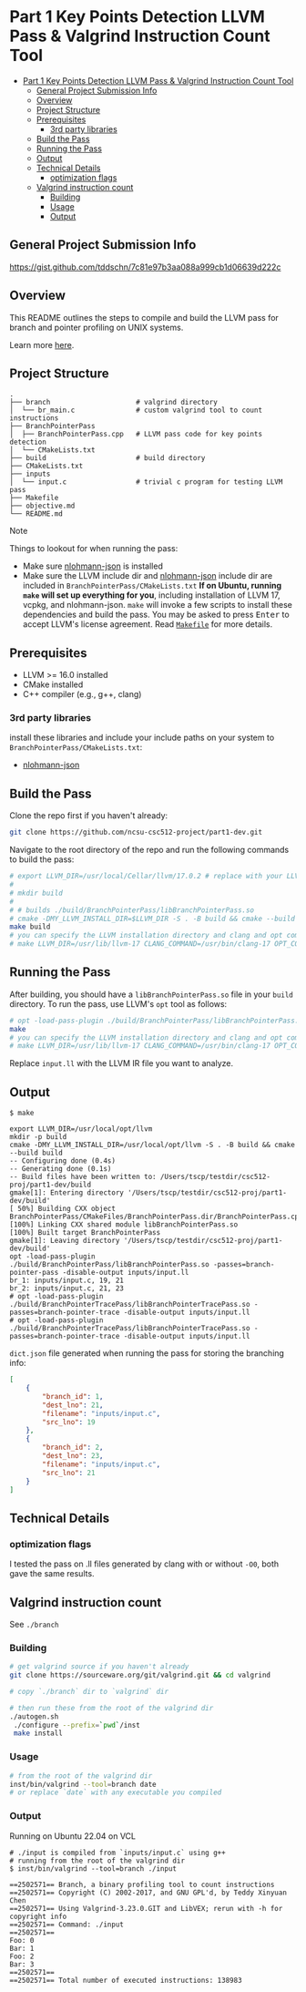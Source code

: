 # Part 1 Key Points Detection LLVM Pass & Valgrind Instruction Count Tool

- [Part 1 Key Points Detection LLVM Pass \& Valgrind Instruction Count Tool](#part-1-key-points-detection-llvm-pass--valgrind-instruction-count-tool)
  - [General Project Submission Info](#general-project-submission-info)
  - [Overview](#overview)
  - [Project Structure](#project-structure)
  - [Prerequisites](#prerequisites)
    - [3rd party libraries](#3rd-party-libraries)
  - [Build the Pass](#build-the-pass)
  - [Running the Pass](#running-the-pass)
  - [Output](#output)
  - [Technical Details](#technical-details)
    - [optimization flags](#optimization-flags)
  - [Valgrind instruction count](#valgrind-instruction-count)
    - [Building](#building)
    - [Usage](#usage)
    - [Output](#output-1)

## General Project Submission Info

https://gist.github.com/tddschn/7c81e97b3aa088a999cb1d06639d222c

## Overview
This README outlines the steps to compile and build the LLVM pass for branch and pointer profiling on UNIX systems.

Learn more [here](./objective.md).

<!-- Teddy Xinyuan Chen's dev branch: [teddy-dev](https://github.com/ncsu-csc512-project/part1-dev/tree/teddy-dev) -->

## Project Structure

```
.
├── branch                     # valgrind directory
│  └── br_main.c               # custom valgrind tool to count instructions
├── BranchPointerPass
│  ├── BranchPointerPass.cpp   # LLVM pass code for key points detection
│  └── CMakeLists.txt
├── build                      # build directory
├── CMakeLists.txt
├── inputs
│  └── input.c                 # trivial c program for testing LLVM pass
├── Makefile
├── objective.md
└── README.md
```

> [!NOTE]
> Things to lookout for when running the pass:
> - Make sure [nlohmann-json](https://github.com/nlohmann/json) is installed
> - Make sure the LLVM include dir and [nlohmann-json](https://github.com/nlohmann/json) include dir are included in `BranchPointerPass/CMakeLists.txt`
> **If on Ubuntu, running `make` will set up everything for you**, including installation of LLVM 17, vcpkg, and nlohmann-json. `make` will invoke a few scripts to install these dependencies and build the pass. You may be asked to press <kbd>Enter</kbd> to accept LLVM's license agreement. Read [`Makefile`](./Makefile) for more details.


## Prerequisites
- LLVM >= 16.0 installed
- CMake installed
- C++ compiler (e.g., g++, clang)

### 3rd party libraries

install these libraries and include your include paths on your system to `BranchPointerPass/CMakeLists.txt`:

- [nlohmann-json](https://github.com/nlohmann/json)





## Build the Pass

Clone the repo first if you haven't already:
```bash
git clone https://github.com/ncsu-csc512-project/part1-dev.git
```

Navigate to the root directory of the repo and run the following commands to build the pass:

```bash
# export LLVM_DIR=/usr/local/Cellar/llvm/17.0.2 # replace with your LLVM installation directory
# 
# mkdir build
# 
# # builds ./build/BranchPointerPass/libBranchPointerPass.so
# cmake -DMY_LLVM_INSTALL_DIR=$LLVM_DIR -S . -B build && cmake --build build
make build
# you can specify the LLVM installation directory and clang and opt commands as follows:
# make LLVM_DIR=/usr/lib/llvm-17 CLANG_COMMAND=/usr/bin/clang-17 OPT_COMMAND=/usr/bin/opt-17 build
```

## Running the Pass

After building, you should have a `libBranchPointerPass.so` file in your `build` directory. To run the pass, use LLVM's `opt` tool as follows:
```bash
# opt -load-pass-plugin ./build/BranchPointerPass/libBranchPointerPass.so -passes=branch-pointer-pass -disable-output inputs/input.ll
make
# you can specify the LLVM installation directory and clang and opt commands as follows:
# make LLVM_DIR=/usr/lib/llvm-17 CLANG_COMMAND=/usr/bin/clang-17 OPT_COMMAND=/usr/bin/opt-17
```

Replace `input.ll` with the LLVM IR file you want to analyze.

## Output


```
$ make

export LLVM_DIR=/usr/local/opt/llvm
mkdir -p build
cmake -DMY_LLVM_INSTALL_DIR=/usr/local/opt/llvm -S . -B build && cmake --build build
-- Configuring done (0.4s)
-- Generating done (0.1s)
-- Build files have been written to: /Users/tscp/testdir/csc512-proj/part1-dev/build
gmake[1]: Entering directory '/Users/tscp/testdir/csc512-proj/part1-dev/build'
[ 50%] Building CXX object BranchPointerPass/CMakeFiles/BranchPointerPass.dir/BranchPointerPass.cpp.o
[100%] Linking CXX shared module libBranchPointerPass.so
[100%] Built target BranchPointerPass
gmake[1]: Leaving directory '/Users/tscp/testdir/csc512-proj/part1-dev/build'
opt -load-pass-plugin ./build/BranchPointerPass/libBranchPointerPass.so -passes=branch-pointer-pass -disable-output inputs/input.ll
br_1: inputs/input.c, 19, 21
br_2: inputs/input.c, 21, 23
# opt -load-pass-plugin ./build/BranchPointerTracePass/libBranchPointerTracePass.so -passes=branch-pointer-trace -disable-output inputs/input.ll
# opt -load-pass-plugin ./build/BranchPointerTracePass/libBranchPointerTracePass.so -passes=branch-pointer-trace -disable-output inputs/input.ll
```

`dict.json` file generated when running the pass for storing the branching info:

```json
[
    {
        "branch_id": 1,
        "dest_lno": 21,
        "filename": "inputs/input.c",
        "src_lno": 19
    },
    {
        "branch_id": 2,
        "dest_lno": 23,
        "filename": "inputs/input.c",
        "src_lno": 21
    }
]
```

## Technical Details

### optimization flags

I tested the pass on .ll files generated by clang with or without `-O0`, both gave the same results.


## Valgrind instruction count

See `./branch`

### Building

```bash
# get valgrind source if you haven't already
git clone https://sourceware.org/git/valgrind.git && cd valgrind

# copy `./branch` dir to `valgrind` dir

# then run these from the root of the valgrind dir
./autogen.sh
 ./configure --prefix=`pwd`/inst
 make install
```

### Usage

```bash
# from the root of the valgrind dir
inst/bin/valgrind --tool=branch date
# or replace `date` with any executable you compiled
```

### Output

Running on Ubuntu 22.04 on VCL

```
# ./input is compiled from `inputs/input.c` using g++
# running from the root of the valgrind dir
$ inst/bin/valgrind --tool=branch ./input

==2502571== Branch, a binary profiling tool to count instructions
==2502571== Copyright (C) 2002-2017, and GNU GPL'd, by Teddy Xinyuan Chen
==2502571== Using Valgrind-3.23.0.GIT and LibVEX; rerun with -h for copyright info
==2502571== Command: ./input
==2502571== 
Foo: 0
Bar: 1
Foo: 2
Bar: 3
==2502571== 
==2502571== Total number of executed instructions: 138983
```